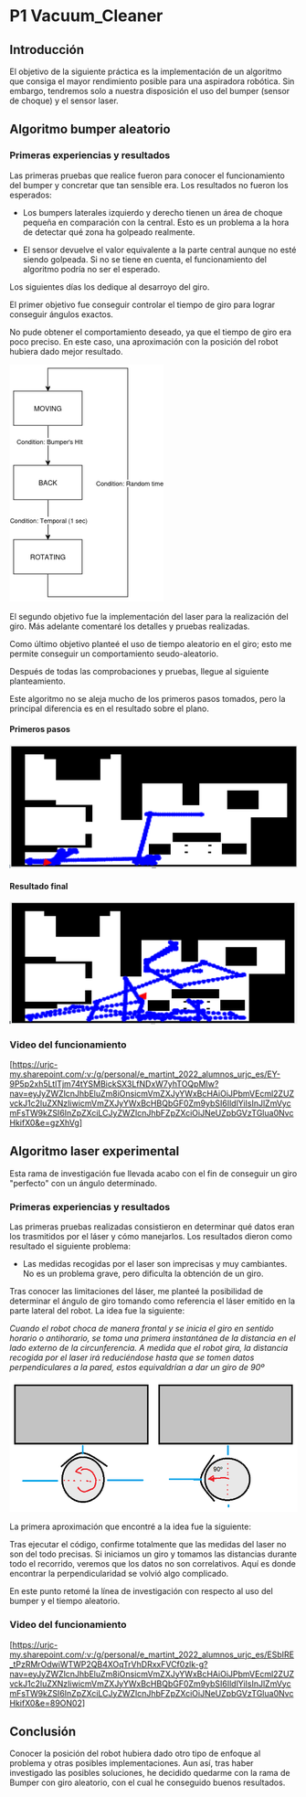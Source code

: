 # P1 Vacuum_Cleaner

## Introducción

El objetivo de la siguiente práctica es la implementación de un algoritmo que consiga el mayor rendimiento posible para una aspiradora robótica. Sin embargo, tendremos solo a nuestra disposición el uso del bumper (sensor de choque) y el sensor laser.

## Algoritmo bumper aleatorio

### Primeras experiencias y resultados

Las primeras pruebas que realice fueron para conocer el funcionamiento del bumper y concretar que tan sensible era. Los resultados no fueron los esperados:

- Los bumpers laterales izquierdo y derecho tienen un área de choque pequeña en comparación con la central. Esto es un problema a la hora de detectar qué zona ha golpeado realmente.

- El sensor devuelve el valor equivalente a la parte central aunque no esté siendo golpeada. Si no se tiene en cuenta, el funcionamiento del algoritmo podría no ser el esperado. 

Los siguientes días los dedique al desarroyo del giro.

El primer objetivo fue conseguir controlar el tiempo de giro para lograr conseguir ángulos exactos.

No pude obtener el comportamiento deseado, ya que el tiempo de giro era poco preciso. En este caso, una aproximación con la posición del robot hubiera dado mejor resultado.

![Diagrama_de_estados](Diagrama_de_estados.png)

El segundo objetivo fue la implementación del laser para la realización del giro. Más adelante comentaré los detalles y pruebas realizadas.

Como último objetivo planteé el uso de tiempo aleatorio en el giro; esto me permite conseguir un comportamiento seudo-aleatorio.

Después de todas las comprobaciones y pruebas, llegue al siguiente planteamiento.

Este algoritmo no se aleja mucho de los primeros pasos tomados, pero la principal diferencia es en el resultado sobre el plano.


#### Primeros pasos

![Imagen_primera_aproximación](Bumper_inicial.png)

#### Resultado final

![Imagen_resultado_final](Bumper_final.png)


### Video del funcionamiento

[https://urjc-my.sharepoint.com/:v:/g/personal/e_martint_2022_alumnos_urjc_es/EY-9P5p2xh5LtlTjm74tYSMBickSX3LfNDxW7yhTOQpMIw?nav=eyJyZWZlcnJhbEluZm8iOnsicmVmZXJyYWxBcHAiOiJPbmVEcml2ZUZvckJ1c2luZXNzIiwicmVmZXJyYWxBcHBQbGF0Zm9ybSI6IldlYiIsInJlZmVycmFsTW9kZSI6InZpZXciLCJyZWZlcnJhbFZpZXciOiJNeUZpbGVzTGlua0NvcHkifX0&e=gzXhVg]

## Algoritmo laser experimental 

Esta rama de investigación fue llevada acabo con el fin de conseguir un giro "perfecto" con un ángulo determinado.

### Primeras experiencias y resultados

Las primeras pruebas realizadas consistieron en determinar qué datos eran los trasmitidos por el láser y cómo manejarlos. Los resultados dieron como resultado el siguiente problema:

- Las medidas recogidas por el laser son imprecisas y muy cambiantes. No es un problema grave, pero dificulta la obtención de un giro.

Tras conocer las limitaciones del láser, me planteé la posibilidad de determinar el ángulo de giro tomando como referencia el láser emitido en la parte lateral del robot. La idea fue la siguiente:

_Cuando el robot choca de manera frontal y se inicia el giro en sentido horario o antihorario, se toma una primera instantánea de la distancia en el lado externo de la circunferencia. A medida que el robot gira, la distancia recogida por el laser irá reduciéndose hasta que se tomen datos perpendiculares a la pared, estos equivaldrían a dar un giro de 90º_

![Esquema_de_la idea](Idea_rotar_laser.png)

La primera aproximación que encontré a la idea fue la siguiente:

Tras ejecutar el código, confirme totalmente que las medidas del laser no son del todo precisas. Si iniciamos un giro y tomamos las distancias durante todo el recorrido, veremos que los datos no son correlativos. Aquí es donde encontrar la perpendicularidad se volvió algo complicado.

En este punto retomé la línea de investigación con respecto al uso del bumper y el tiempo aleatorio.

### Video del funcionamiento

[https://urjc-my.sharepoint.com/:v:/g/personal/e_martint_2022_alumnos_urjc_es/ESbIRE_tPzRMrOdwiWTWP2QB4XOqTrVhDRxxFVCf0zlk-g?nav=eyJyZWZlcnJhbEluZm8iOnsicmVmZXJyYWxBcHAiOiJPbmVEcml2ZUZvckJ1c2luZXNzIiwicmVmZXJyYWxBcHBQbGF0Zm9ybSI6IldlYiIsInJlZmVycmFsTW9kZSI6InZpZXciLCJyZWZlcnJhbFZpZXciOiJNeUZpbGVzTGlua0NvcHkifX0&e=89ON02]

## Conclusión

Conocer la posición del robot hubiera dado otro tipo de enfoque al problema y otras posibles implementaciones. Aun así, tras haber investigado las posibles soluciones, he decidido quedarme con la rama de Bumper con giro aleatorio, con el cual he conseguido buenos resultados.
